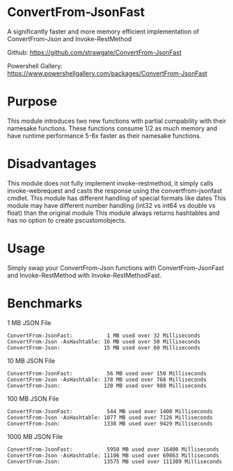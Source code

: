 # ConvertFrom-JsonFast
A significantly faster and more memory efficient implementation of ConvertFrom-Json and Invoke-RestMethod

Github: https://github.com/strawgate/ConvertFrom-JsonFast

Powershell Gallery: https://www.powershellgallery.com/packages/ConvertFrom-JsonFast

# Purpose
This module introduces two new functions with partial compability with their namesake functions. These functions consume 1/2 as much memory and have runtime performance 5-6x faster as their namesake functions.

# Disadvantages
This module does not fully implement invoke-restmethod, it simply calls invoke-webrequest and casts the response using the convertfrom-jsonfast cmdlet.
This module has different handling of special formats like dates
This module may have different number handling (int32 vs int64 vs double vs float) than the original module
This module always returns hashtables and has no option to create pscustomobjects.

# Usage
Simply swap your ConvertFrom-Json functions with ConvertFrom-JsonFast and Invoke-RestMethod with Invoke-RestMethodFast.

# Benchmarks

1 MB JSON File
```
ConvertFrom-JsonFast:           1 MB used over 32 Milliseconds
ConvertFrom-Json -AsHashtable: 16 MB used over 50 Milliseconds
ConvertFrom-Json:              15 MB used over 60 Milliseconds
```

10 MB JSON File
```
ConvertFrom-JsonFast:           56 MB used over 150 Milliseconds
ConvertFrom-Json -AsHashtable: 178 MB used over 766 Milliseconds
ConvertFrom-Json:              120 MB used over 988 Milliseconds
```

100 MB JSON File
```
ConvertFrom-JsonFast:           544 MB used over 1400 Milliseconds
ConvertFrom-Json -AsHashtable: 1077 MB used over 7126 Milliseconds
ConvertFrom-Json:              1330 MB used over 9429 Milliseconds
```

1000 MB JSON File
```
ConvertFrom-JsonFast:           5950 MB used over 16400 Milliseconds
ConvertFrom-Json -AsHashtable: 11106 MB used over 69863 Milliseconds
ConvertFrom-Json:              13575 MB used over 111309 Milliseconds
```
